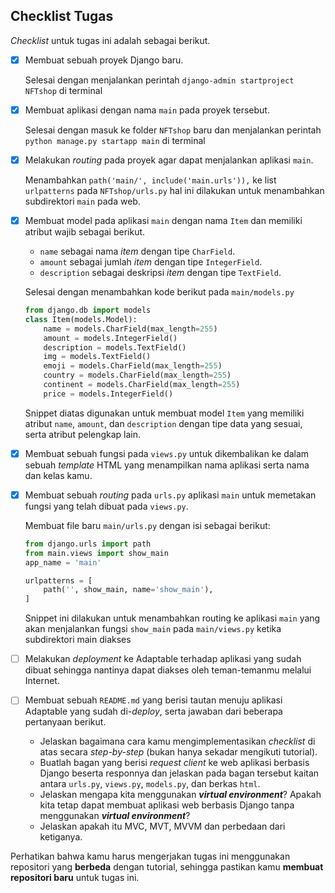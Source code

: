 ## Checklist Tugas

*Checklist* untuk tugas ini adalah sebagai berikut.

- [x] Membuat sebuah proyek Django baru.
 
    Selesai dengan menjalankan perintah `django-admin startproject NFTshop` di terminal

- [x] Membuat aplikasi dengan nama `main` pada proyek tersebut.

    Selesai dengan masuk ke folder `NFTshop` baru dan menjalankan perintah `python manage.py startapp main` di terminal

- [x] Melakukan *routing* pada proyek agar dapat menjalankan aplikasi `main`.

    Menambahkan `path('main/', include('main.urls')),` ke list `urlpatterns` pada `NFTshop/urls.py` hal ini dilakukan untuk menambahkan subdirektori `main` pada web.


- [x] Membuat model pada aplikasi `main` dengan nama `Item` dan memiliki atribut wajib sebagai berikut.
    - `name` sebagai nama *item* dengan tipe `CharField`.
    - `amount` sebagai jumlah *item* dengan tipe `IntegerField`.
    - `description` sebagai deskripsi *item* dengan tipe `TextField`.

    Selesai dengan menambahkan kode berikut pada `main/models.py`
    ```python
    from django.db import models
    class Item(models.Model):
        name = models.CharField(max_length=255)
        amount = models.IntegerField()
        description = models.TextField()
        img = models.TextField()
        emoji = models.CharField(max_length=255)
        country = models.CharField(max_length=255)
        continent = models.CharField(max_length=255)
        price = models.IntegerField()
    ```
    Snippet diatas digunakan untuk membuat model `Item` yang memiliki atribut `name`, `amount`, dan `description` dengan tipe data yang sesuai, serta atribut pelengkap lain.

- [x] Membuat sebuah fungsi pada `views.py` untuk dikembalikan ke dalam sebuah *template* HTML yang menampilkan nama aplikasi serta nama dan kelas kamu.

- [x] Membuat sebuah *routing* pada `urls.py` aplikasi `main` untuk memetakan fungsi yang telah dibuat pada `views.py`.

    Membuat file baru `main/urls.py` dengan isi sebagai berikut:
    ```python
    from django.urls import path
    from main.views import show_main
    app_name = 'main'

    urlpatterns = [
        path('', show_main, name='show_main'),
    ]
    ```
    Snippet ini dilakukan untuk menambahkan routing ke aplikasi `main` yang akan menjalankan fungsi `show_main` pada `main/views.py` ketika subdirektori main diakses

- [ ] Melakukan *deployment* ke Adaptable terhadap aplikasi yang sudah dibuat sehingga nantinya dapat diakses oleh teman-temanmu melalui Internet.
- [ ] Membuat sebuah `README.md` yang berisi tautan menuju aplikasi Adaptable yang sudah di-*deploy*, serta jawaban dari beberapa pertanyaan berikut.
    - Jelaskan bagaimana cara kamu mengimplementasikan *checklist* di atas secara *step-by-step* (bukan hanya sekadar mengikuti tutorial).
    - Buatlah bagan yang berisi *request client* ke web aplikasi berbasis Django beserta responnya dan jelaskan pada bagan tersebut kaitan antara `urls.py`, `views.py`, `models.py`, dan berkas `html`.
    - Jelaskan mengapa kita menggunakan ***virtual environment***? Apakah kita tetap dapat membuat aplikasi web berbasis Django tanpa menggunakan ***virtual environment***?
    - Jelaskan apakah itu MVC, MVT, MVVM dan perbedaan dari ketiganya.

Perhatikan bahwa kamu harus mengerjakan tugas ini menggunakan repositori yang **berbeda** dengan tutorial, sehingga pastikan kamu **membuat repositori baru** untuk tugas ini.